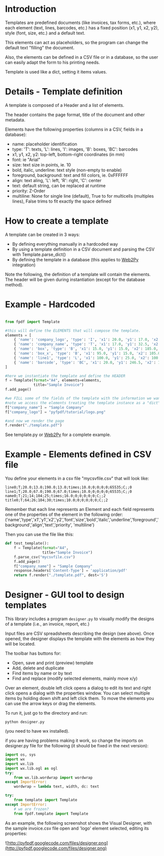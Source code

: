 # Introduction #

Templates are predefined documents (like invoices, tax forms, etc.), where each element (text, lines, barcodes, etc.) has a fixed position (x1, y1, x2, y2), style (font, size, etc.) and a default text.

This elements can act as placeholders, so the program can change the default text "filling" the document.

Also, the elements can be defined in a CSV file or in a database, so the user can easily adapt the form to his printing needs.

Template is used like a dict, setting it items values.

# Details - Template definition #

A template is composed of a Header and a list of elements.

The header contains the page format, title of the document and other metadata.

Elements have the following properties (columns in a CSV, fields in a database):

  * name: placeholder identification
  * type: 'T': texts, 'L': lines, 'I': images, 'B': boxes, 'BC': barcodes
  * x1, y1, x2, y2: top-left, bottom-right coordinates (in mm)
  * font: ie "Arial"
  * size: text size in points, ie. 10
  * bold, italic, underline: text style (non-empty to enable)
  * foreground, background: text and fill colors, ie. 0xFFFFFF
  * align: text aling, 'L': left, 'R': right, 'C': center
  * text: default string, can be replaced at runtime
  * priority: Z-Order
  * multiline: None for single line (default), True to for multicells (multiples lines), False trims to fit exactly the space defined

# How to create a template #

A template can be created in 3 ways:
  * By defining everything manually in a hardcoded way
  * By using a template definition in a CSV document and parsing the CSV with Template.parse\_dict()
  * By defining the template in a database (this applies to [Web2Py](Web2Py.md) integration)


Note the following, the definition of a template will contain the elements. The header will be given during instantiation (except for the database method).

# Example - Hardcoded #

```python

from fpdf import Template

#this will define the ELEMENTS that will compose the template. 
elements = [
    { 'name': 'company_logo', 'type': 'I', 'x1': 20.0, 'y1': 17.0, 'x2': 78.0, 'y2': 30.0, 'font': None, 'size': 0.0, 'bold': 0, 'italic': 0, 'underline': 0, 'foreground': 0, 'background': 0, 'align': 'I', 'text': 'logo', 'priority': 2, },
    { 'name': 'company_name', 'type': 'T', 'x1': 17.0, 'y1': 32.5, 'x2': 115.0, 'y2': 37.5, 'font': 'Arial', 'size': 12.0, 'bold': 1, 'italic': 0, 'underline': 0, 'foreground': 0, 'background': 0, 'align': 'I', 'text': '', 'priority': 2, },
    { 'name': 'box', 'type': 'B', 'x1': 15.0, 'y1': 15.0, 'x2': 185.0, 'y2': 260.0, 'font': 'Arial', 'size': 0.0, 'bold': 0, 'italic': 0, 'underline': 0, 'foreground': 0, 'background': 0, 'align': 'I', 'text': None, 'priority': 0, },
    { 'name': 'box_x', 'type': 'B', 'x1': 95.0, 'y1': 15.0, 'x2': 105.0, 'y2': 25.0, 'font': 'Arial', 'size': 0.0, 'bold': 1, 'italic': 0, 'underline': 0, 'foreground': 0, 'background': 0, 'align': 'I', 'text': None, 'priority': 2, },
    { 'name': 'line1', 'type': 'L', 'x1': 100.0, 'y1': 25.0, 'x2': 100.0, 'y2': 57.0, 'font': 'Arial', 'size': 0, 'bold': 0, 'italic': 0, 'underline': 0, 'foreground': 0, 'background': 0, 'align': 'I', 'text': None, 'priority': 3, },
    { 'name': 'barcode', 'type': 'BC', 'x1': 20.0, 'y1': 246.5, 'x2': 140.0, 'y2': 254.0, 'font': 'Interleaved 2of5 NT', 'size': 0.75, 'bold': 0, 'italic': 0, 'underline': 0, 'foreground': 0, 'background': 0, 'align': 'I', 'text': '200000000001000159053338016581200810081', 'priority': 3, },
]

#here we instantiate the template and define the HEADER
f = Template(format="A4", elements=elements,
             title="Sample Invoice")
f.add_page()

#we FILL some of the fields of the template with the information we want
#note we access the elements treating the template instance as a "dict"
f["company_name"] = "Sample Company"
f["company_logo"] = "pyfpdf/tutorial/logo.png"

#and now we render the page
f.render("./template.pdf")

```

See template.py or [Web2Py](Web2Py.md) for a complete example.

# Example - Elements defined in CSV  file #
You define your elements in a csv file "mycsvfile.csv"
that will look like:
```
line0;T;20.0;13.0;190.0;13.0;times;10.0;0;0;0;0;65535;C;;0
line1;T;20.0;67.0;190.0;67.0;times;10.0;0;0;0;0;65535;C;;0
name0;T;21;14;104;25;times;16.0;0;0;0;0;0;C;;2
title0;T;64;26;104;30;times;10.0;0;0;0;0;0;C;;2
```

Remember that each line represents an Element and each field represents one of the properties of the element in the following order:
('name','type','x1','y1','x2','y2','font','size','bold','italic','underline','foreground','background','align','text','priority', 'multiline')

Then you can use the file like this:

```python
def test_template():
    f = Template(format="A4",
                 title="Sample Invoice")
    f.parse_csv("mycsvfile.csv")
    f.add_page()
    f["company_name"] = "Sample Company"
    response.headers['Content-Type'] = 'application/pdf'
    return f.render("./template.pdf", dest='S')

```

# Designer - GUI tool to design templates #

This library includes a program `designer.py` to visually modify the designs of a template (i.e., an invoice, report, etc.)

Input files are CSV spreadsheets describing the design (see above).
Once opened, the designer displays the template with the elements as how they will be located.

The toolbar has buttons for:

  * Open, save and print (preview) template
  * Add, delete and duplicate
  * Find items by name or by text
  * Find and replace (modify selected elements, mainly move x/y)

Over an element, double left click opens a dialog to edit its text and right click opens a dialog with the properties window.
You can select multiple items by holding down shift and left click them.
To move the elements you can use the arrow keys or drag the elements.

To run it, just go to the directory and run:
```
python designer.py
```
(you need to have wx installed).

if you are having problems making it work, so change the imports on designer.py file for the following (it should be fixed in the next version):

```python
import os, sys
import wx
import wx.lib
import wx.lib.ogl as ogl
try:
    from wx.lib.wordwrap import wordwrap
except ImportError:
    wordwrap = lambda text, width, dc: text

try:
    from template import Template
except ImportError:
    # we are frozen?
    from fpdf.template import Template
```

As an example, the following screenshot shows the Visual Designer, with the sample invoice.csv file open and 'logo' element selected, editing its properties:

![http://pyfpdf.googlecode.com/files/designer.png](http://pyfpdf.googlecode.com/files/designer.png)

